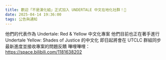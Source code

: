 ```yaml
---
title: 歡迎「不是漢化組」正式加入 UNDERTALE 中文在地化社群！🎉
date: 2025-04-14 19:36:00
tags: 公告與通知
---
```


他們的代表作為 Undertale: Red & Yellow 中文化專案
他們目前也正在著手進行 Undertale Yellow: Shades of Justice 的中文化
即日起將會在 UTCLC 群組同步最新進度並接收專案的問題反饋
嗶哩嗶哩：https://space.bilibili.com/1181638202